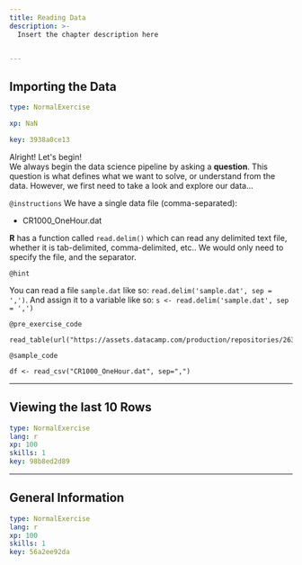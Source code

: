 ```yaml
---
title: Reading Data
description: >-
  Insert the chapter description here


---
```

## Importing the Data

```yaml
type: NormalExercise

xp: NaN

key: 3938a0ce13
```

Alright! Let's begin!  
We always begin the data science pipeline by asking a **question**. This question is what defines what we want to solve, or understand from the data. However, we first need to take a look and explore our data...

`@instructions`
We have a single data file (comma-separated): 
- CR1000_OneHour.dat

**R** has a function called `read.delim()` which can read any delimited text file, whether it is tab-delimited, comma-delimited, etc.. We would only need to specify the file, and the separator.

`@hint`

You can read a file `sample.dat` like so: `read.delim('sample.dat', sep = ',')`.
And assign it to a variable like so: `s <- read.delim('sample.dat', sep = ',')`

`@pre_exercise_code`
```{}
read_table(url("https://assets.datacamp.com/production/repositories/2638/datasets/7a889124ca4aeb612a4067491b624d4797a16e50/CR1000_OneHour.dat"))
```
`@sample_code`
```{}
df <- read_csv("CR1000_OneHour.dat", sep=",")
```







---
## Viewing the last 10 Rows

```yaml
type: NormalExercise
lang: r
xp: 100
skills: 1
key: 98b8ed2d89
```














---
## General Information

```yaml
type: NormalExercise
lang: r
xp: 100
skills: 1
key: 56a2ee92da
```













